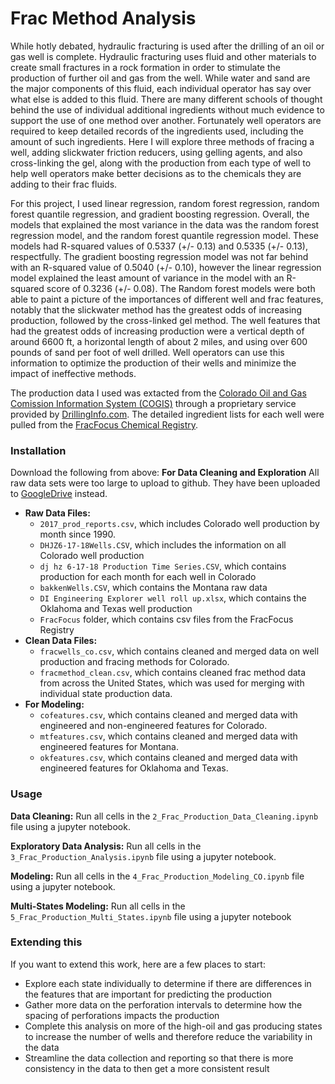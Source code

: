# Frac Method Analysis

While hotly debated, hydraulic fracturing is used after the drilling of an oil or gas well is complete.  Hydraulic fracturing uses fluid and other materials to create small fractures in a rock formation in order to stimulate the production of further oil and gas from the well.  While water and sand are the major components of this fluid, each individual operator has say over what else is added to this fluid.  There are many different schools of thought behind the use of individual additional ingredients without much evidence to support the use of one method over another.  Fortunately well operators are required to keep detailed records of the ingredients used, including the amount of such ingredients.  Here I will explore three methods of fracing a well, adding slickwater friction reducers, using gelling agents, and also cross-linking the gel, along with the production from each type of well to help well operators make better decisions as to the chemicals they are adding to their frac fluids.

For this project, I used linear regression, random forest regression, random forest quantile regression, and gradient boosting regression.  Overall, the models that explained the most variance in the data was the random forest regression model, and the random forest quantile regression model.  These models had R-squared values of 0.5337 (+/- 0.13) and 0.5335 (+/- 0.13), respectfully.  The gradient boosting regression model was not far behind with an R-squared value of 0.5040 (+/- 0.10), however the linear regression model explained the least amount of variance in the model with an R-squared score of 0.3236 (+/- 0.08).  The Random forest models were both able to paint a picture of the importances of different well and frac features, notably that the slickwater method has the greatest odds of increasing production, followed by the cross-linked gel method.  The well features that had the greatest odds of increasing production were a vertical depth of around 6600 ft, a horizontal length of about 2 miles, and using over 600 pounds of sand per foot of well drilled.  Well operators can use this information to optimize the production of their wells and minimize the impact of ineffective methods.

The production data I used was extacted from the [Colorado Oil and Gas Comission Information System (COGIS)](https://cogcc.state.co.us/data.html#/cogis) through a proprietary service provided by [DrillingInfo.com](DrillingInfo.com).  The detailed ingredient lists for each well were pulled from the [FracFocus Chemical Registry](http://fracfocusdata.org/).

### Installation
Download the following from above:
__For Data Cleaning and Exploration__
All raw data sets were too large to upload to github.  They have been uploaded to [GoogleDrive](https://drive.google.com/drive/u/0/folders/1XvwIHSMJVQs7U-nzpQhcedv4LWQ8Ta7J) instead.
- __Raw Data Files:__
    - `2017_prod_reports.csv`, which includes Colorado well production by month since 1990.
    - `DHJZ6-17-18Wells.CSV`, which includes the information on all Colorado well production
    - `dj hz 6-17-18 Production Time Series.CSV`, which contains production for each month for each well in Colorado
    - `bakkenWells.CSV`, which contains the Montana raw data
    - `DI Engineering Explorer well roll up.xlsx`, which contains the Oklahoma and Texas well production 
    - `FracFocus` folder, which contains csv files from the FracFocus Registry
- __Clean Data Files:__
    - `fracwells_co.csv`, which contains cleaned and merged data on well production and fracing methods for Colorado.
    - `fracmethod_clean.csv`, which contains cleaned frac method data from across the United States, which was used for merging with individual state production data.
- __For Modeling:__
    - `cofeatures.csv`, which contains cleaned and merged data with engineered and non-engineered features for Colorado.
    - `mtfeatures.csv`, which contains cleaned and merged data with engineered features for Montana.
    - `okfeatures.csv`, which contains cleaned and merged data with engineered features for Oklahoma and Texas.

### Usage

__Data Cleaning:__ Run all cells in the `2_Frac_Production_Data_Cleaning.ipynb` file using a jupyter notebook.

__Exploratory Data Analysis:__ Run all cells in the `3_Frac_Production_Analysis.ipynb` file using a jupyter notebook.

__Modeling:__ Run all cells in the `4_Frac_Production_Modeling_CO.ipynb` file using a jupyter notebook.
 
 __Multi-States Modeling:__ Run all cells in the `5_Frac_Production_Multi_States.ipynb` file using a jupyter notebook


### Extending this
If you want to extend this work, here are a few places to start:
- Explore each state individually to determine if there are differences in the features that are important for predicting the production
- Gather more data on the perforation intervals to determine how the spacing of perforations impacts the production
- Complete this analysis on more of the high-oil and gas producing states to increase the number of wells and therefore reduce the variability in the data
- Streamline the data collection and reporting so that there is more consistency in the data to then get a more consistent result
